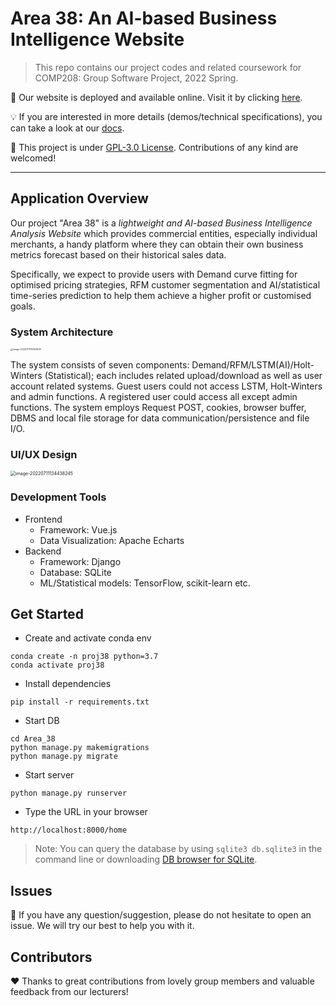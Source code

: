 # Area 38: An AI-based Business Intelligence Website 
> This repo contains our project codes and related coursework for COMP208: Group Software Project, 2022 Spring.

:rocket: Our website is deployed and available online. Visit it by clicking [here](http://group-38.com/).

:bulb: If you are interested in more details (demos/technical specifications), you can take a look at our [docs](https://github.com/FrankShi9/Group-38/tree/main/docs).

:hammer: This project is under [GPL-3.0 License](https://github.com/FrankShi9/Group-38/blob/main/LICENSE). Contributions of any kind are welcomed!



---



## Application Overview

Our project "Area 38" is a *lightweight and AI-based Business Intelligence Analysis Website* which provides commercial entities, especially individual merchants, a handy platform where they can obtain their own business metrics forecast based on their historical sales data. 

Specifically, we expect to provide users with Demand curve fitting for optimised pricing strategies, RFM customer segmentation and AI/statistical time-series prediction to help them achieve a higher profit or customised goals. 



### System Architecture

<img src="https://user-images.githubusercontent.com/64541534/178273109-60af4efa-066d-4b96-a5ee-8bc8822dc0fe.png" alt="image-20220711113326530" style="zoom: 25%;" />

The system consists of seven components: Demand/RFM/LSTM(AI)/Holt-Winters (Statistical); each includes related upload/download as well as user account related systems. Guest users could not access LSTM, Holt-Winters and admin functions. A registered user could access all except admin functions. The system employs Request POST, cookies, browser buffer, DBMS and local file storage for data communication/persistence and file I/O.



### UI/UX Design

<img src="https://user-images.githubusercontent.com/64541534/178273728-f73f316e-1ccb-40d8-a229-3dcaeabc99db.png" alt="image-20220711134438245" style="zoom:50%;" />



### Development Tools

- Frontend
  - Framework: Vue.js
  - Data Visualization: Apache Echarts
- Backend
  - Framework: Django
  - Database: SQLite
  - ML/Statistical models: TensorFlow, scikit-learn etc.



## Get Started

- Create and activate conda env
```
conda create -n proj38 python=3.7
conda activate proj38
```

- Install dependencies
```
pip install -r requirements.txt
```

- Start DB

```
cd Area_38
python manage.py makemigrations
python manage.py migrate
```

- Start server
```
python manage.py runserver
```

- Type the URL in your browser
```
http://localhost:8000/home
```

> Note:
> You can query the database by using `sqlite3 db.sqlite3` in the command line
> or downloading [DB browser for SQLite](https://sqlitebrowser.org/).



## Issues

:ocean: If you have any question/suggestion, please do not hesitate to open an issue. We will try our best to help you with it.



## Contributors

:heart: Thanks to great contributions from lovely group members and valuable feedback from our lecturers!
